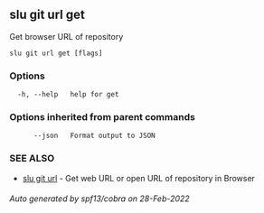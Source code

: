 ## slu git url get

Get browser URL of repository

```
slu git url get [flags]
```

### Options

```
  -h, --help   help for get
```

### Options inherited from parent commands

```
      --json   Format output to JSON
```

### SEE ALSO

* [slu git url](slu_git_url.md)	 - Get web URL or open URL of repository in Browser

###### Auto generated by spf13/cobra on 28-Feb-2022
